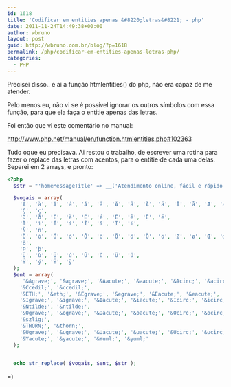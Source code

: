 ```yaml
---
id: 1618
title: 'Codificar em entities apenas &#8220;letras&#8221; - php'
date: 2011-11-24T14:49:38+00:00
author: wbruno
layout: post
guid: http://wbruno.com.br/blog/?p=1618
permalink: /php/codificar-em-entities-apenas-letras-php/
categories:
  - PHP
---
```

Precisei disso.. e ai a função htmlentities() do php, não era capaz de me atender.

Pelo menos eu, não vi se é possível ignorar os outros símbolos com essa função, para que ela faça o entitie apenas das letras.

<!--more-->



Foi então que vi este comentário no manual:

<http://www.php.net/manual/en/function.htmlentities.php#102363>

Tudo oque eu precisava. Ai restou o trabalho, de escrever uma rotina para fazer o replace das letras com acentos, para o entitie de cada uma delas. Separei em 2 arrays, e pronto:

``` php
<?php
  $str = "'homeMessageTitle' => __('Atendimento online, fácil e rápido!', 'saas'),";

  $vogais = array(
    'À', 'à', 'Á', 'á', 'Â', 'â', 'Ã', 'ã', 'Ä', 'ä', 'Å', 'å', 'Æ', 'æ',
    'Ç', 'ç',
    'Ð', 'ð', 'È', 'è', 'É', 'é', 'Ê', 'ê', 'Ë', 'ë',
    'Ì', 'ì', 'Í', 'í', 'Î', 'î', 'Ï', 'ï',
    'Ñ', 'ñ',
    'Ò', 'ò', 'Ó', 'ó', 'Ô', 'ô', 'Õ', 'õ', 'Ö', 'ö', 'Ø', 'ø', 'Œ', 'œ',
    'ß',
    'Þ', 'þ',
    'Ù', 'ù', 'Ú', 'ú', 'Û', 'û', 'Ü', 'ü',
    'Ý', 'ý', 'Ÿ', 'ÿ'
  );
  $ent = array(
     '&Agrave;', '&agrave;', '&Aacute;', '&aacute;', '&Acirc;', '&acirc;', '&Atilde;', '&atilde;', '&Auml;', '&auml;', '&Aring;', '&aring;', '&AElig;', '&aelig;',
    '&Ccedil;', '&ccedil;',
    '&ETH;', '&eth;', '&Egrave;', '&egrave;', '&Eacute;', '&eacute;', '&Ecirc;', '&ecirc;', '&Euml;', '&euml;',
    '&Igrave;', '&igrave;', '&Iacute;', '&iacute;', '&Icirc;', '&icirc;', '&Iuml;', '&iuml;',
    '&Ntilde;', '&ntilde;',
    '&Ograve;', '&ograve;', '&Oacute;', '&oacute;', '&Ocirc;', '&ocirc;', '&Otilde;', '&otilde;', '&Ouml;', '&ouml;', '&Oslash;', '&oslash;', '&OElig;', '&oelig;',
    '&szlig;',
    '&THORN;', '&thorn;',
    '&Ugrave;', '&ugrave;', '&Uacute;', '&uacute;', '&Ucirc;', '&ucirc;', '&Uuml;', '&uuml;',
    '&Yacute;', '&yacute;', '&Yuml;', '&yuml;'
  );


  echo str_replace( $vogais, $ent, $str );
```

=)
